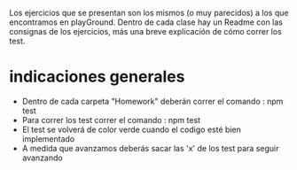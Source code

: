 Los ejercicios que se presentan son los mismos (o muy parecidos) a los que encontramos en playGround.
Dentro de cada clase hay un Readme con las consignas de los ejercicios, más una breve explicación de cómo correr los test.
# indicaciones generales
- Dentro de cada carpeta "Homework" deberán correr el comando : npm test
- Para correr los test correr el comando : npm test
- El test se volverá de color verde cuando el codigo esté bien implementado
- A medida que avanzamos deberás sacar las 'x' de los test para seguir avanzando  